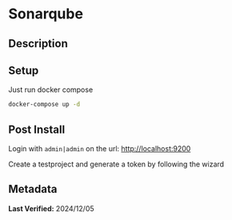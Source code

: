 # Sonarqube

## Description

## Setup

Just run docker compose

```sh
docker-compose up -d
```

## Post Install

Login with `admin|admin` on the url: <http://localhost:9200>

Create a testproject and generate a token by following the wizard

## Metadata

**Last Verified:** 2024/12/05
